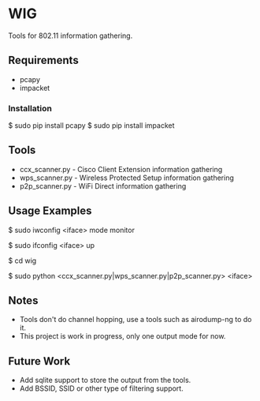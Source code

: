 # WIG
Tools for 802.11 information gathering.

## Requirements

 - pcapy
 - impacket

### Installation

$ sudo pip install pcapy
$ sudo pip install impacket

## Tools

 - ccx_scanner.py - Cisco Client Extension information gathering
 - wps_scanner.py - Wireless Protected Setup information gathering
 - p2p_scanner.py - WiFi Direct information gathering

## Usage Examples

$ sudo iwconfig \<iface\> mode monitor

$ sudo ifconfig \<iface\> up

$ cd wig

$ sudo python \<ccx_scanner.py|wps_scanner.py|p2p_scanner.py\> \<iface\>

## Notes

 - Tools don't do channel hopping, use a tools such as airodump-ng to do it.
 - This project is work in progress, only one output mode for now.

## Future Work

 - Add sqlite support to store the output from the tools.
 - Add BSSID, SSID or other type of filtering support.

